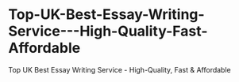 # Top-UK-Best-Essay-Writing-Service---High-Quality-Fast-Affordable
Top UK Best Essay Writing Service - High-Quality, Fast &amp; Affordable
